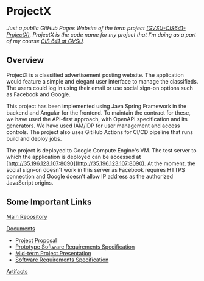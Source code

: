 # ProjectX

*Just a public GitHub Pages Website of the term project [(GVSU-CIS641-ProjectX)](https://github.com/aksth/GVSU-CIS641-ProjectX). ProjectX is the code name for my project that I'm doing as a part of my course [CIS 641 at GVSU](https://www.gvsu.edu/catalog/course/cis-641.htm).* 

## Overview

ProjectX is a classified advertisement posting website. The application would feature a simple and elegant user interface to manage the classifieds. The users could log in using their email or use social sign-on options such as Facebook and Google.

This project has been implemented using Java Spring Framework in the backend and Angular for the frontend. To maintain the contract for these, we have used the API-first approach, with OpenAPI specification and its generators. We have used IAM/IDP for user management and access controls. The project also uses GitHub Actions for CI/CD pipeline that runs build and deploy jobs.

The project is deployed to Google Compute Engine's VM. The test server to which the application is deployed can be accessed at [http://35.196.123.107:8090](http://35.196.123.107:8090). At the moment, the social sign-on doesn't work in this server as Facebook requires HTTPS connection and Google doesn't allow IP address as the authorized JavaScript origins.

## Some Important Links

[Main Repository](https://github.com/aksth/GVSU-CIS641-ProjectX)

[Documents](https://github.com/aksth/GVSU-CIS641-ProjectX/tree/main/docs)

- [Project Proposal](https://github.com/aksth/GVSU-CIS641-ProjectX/blob/main/docs/proposal.md)
- [Prototype Software Requirements Specification](https://github.com/aksth/GVSU-CIS641-ProjectX/blob/main/docs/software_requirements_specification.md)
- [Mid-term Project Presentation](https://github.com/aksth/GVSU-CIS641-ProjectX/blob/main/docs/mid-term-presentation.pdf)
- [Software Requirements Specification](https://github.com/aksth/GVSU-CIS641-ProjectX/blob/main/docs/software_requirements_specification_final.md)

[Artifacts](https://github.com/aksth/GVSU-CIS641-ProjectX/tree/main/artifacts)

